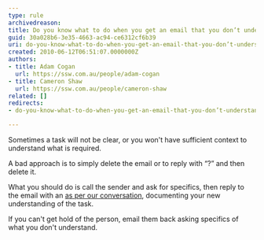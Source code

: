 ```yaml
---
type: rule
archivedreason: 
title: Do you know what to do when you get an email that you don’t understand?
guid: 30a028b6-3e35-4663-ac94-ce6312cf6b39
uri: do-you-know-what-to-do-when-you-get-an-email-that-you-don’t-understand
created: 2010-06-12T06:51:07.0000000Z
authors:
- title: Adam Cogan
  url: https://ssw.com.au/people/adam-cogan
- title: Cameron Shaw
  url: https://ssw.com.au/people/cameron-shaw
related: []
redirects:
- do-you-know-what-to-do-when-you-get-an-email-that-you-don’t-understand

---
```


Sometimes a task will not be clear, or you won't have sufficient context to understand what is required.

A bad approach is to simply delete the email or to reply with “?” and then delete it.

<!--endintro-->

What you should do is call the sender and ask for specifics, then reply to the email with an [as per our conversation](/Pages/DoYouAlwaysSendAnAsPerOurConversationEmail.aspx), documenting your new understanding of the task.

If you can't get hold of the person, email them back asking specifics of what you don't understand.
